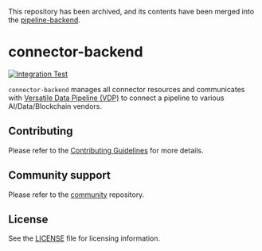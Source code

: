 This repository has been archived, and its contents have been merged into the [pipeline-backend](https://github.com/instill-ai/pipeline-backend).

# connector-backend

[![Integration Test](https://github.com/instill-ai/connector-backend/actions/workflows/integration-test.yml/badge.svg)](https://github.com/instill-ai/connector-backend/actions/workflows/integration-test.yml)

`connector-backend` manages all connector resources and communicates with [Versatile Data Pipeline (VDP)](https://github.com/instill-ai/vdp) to connect a pipeline to various AI/Data/Blockchain vendors.

## Contributing

Please refer to the [Contributing Guidelines](./.github/CONTRIBUTING.md) for more details.

## Community support

Please refer to the [community](https://github.com/instill-ai/community) repository.

## License

See the [LICENSE](./LICENSE) file for licensing information.
